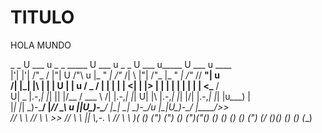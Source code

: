 # TITULO
HOLA MUNDO

 _   _    U  ___ u  _        _           _____  U  ___ u _   _    U  ___ u_____  U  ___ u ____     
 |'| |'|    \/"_ \/ |"|   U  /"\  u      |_ " _|  \/"_ \/| \ |"|    \/"_ \|_ " _|  \/"_ \// __"| u  
/| |_| |\   | | | U | | u  \/ _ \/         | |    | | | <|  \| |>   | | | | | |    | | | <\___ \/   
U|  _  |.-,_| |_| |\| |/__ / ___ \        /| |.-,_| |_| U| |\  |.-,_| |_| |/| |.-,_| |_| |u___) |   
 |_| |_| \_)-\___/  |_____/_/   \_\      u |_|U\_)-\___/ |_| \_| \_)-\___/u |_|U\_)-\___/ |____/>>  
 //   \\      \\    //  \\ \\    >>      _// \\_    \\   ||   \\,-.   \\  _// \\_    \\    )(  (__) 
(_") ("_)    (__)  (_")("_(__)  (__)    (__) (__)  (__)  (_")  (_/   (__)(__) (__)  (__)  (__)      